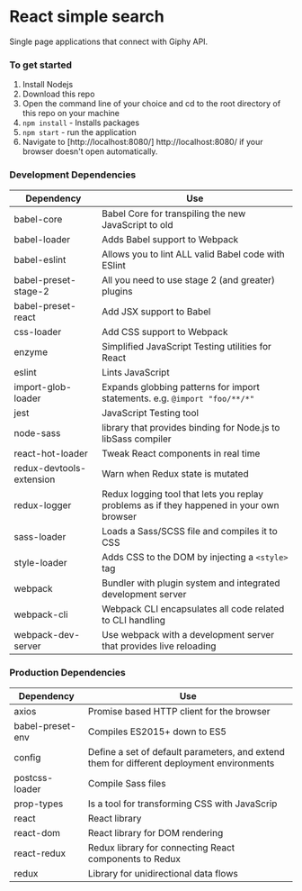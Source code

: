 # React simple search
Single page applications that connect with Giphy API.

### To get started
1. Install Nodejs
2. Download this repo
3. Open the command line of your choice and cd to the root directory of this repo on your machine
4. `npm install` - Installs packages
5. `npm start` - run the application
6. Navigate to [http://localhost:8080/] http://localhost:8080/ if your browser doesn't open automatically.

### Development Dependencies
| **Dependency** | **Use** |
|----------|-------|
|babel-core|Babel Core for transpiling the new JavaScript to old |
|babel-loader|Adds Babel support to Webpack |
|babel-eslint|Allows you to lint ALL valid Babel code with ESlint |
|babel-preset-stage-2|All you need to use stage 2 (and greater) plugins|
|babel-preset-react|Add JSX support to Babel |
|css-loader|Add CSS support to Webpack|
|enzyme|Simplified JavaScript Testing utilities for React|
|eslint|Lints JavaScript|
|import-glob-loader|Expands globbing patterns for import statements. e.g. `@import "foo/**/*"`|
|jest|JavaScript Testing tool|
|node-sass|library that provides binding for Node.js to libSass compiler|
|react-hot-loader|Tweak React components in real time |
|redux-devtools-extension|Warn when Redux state is mutated|
|redux-logger|Redux logging tool that lets you replay problems as if they happened in your own browser|
|sass-loader|Loads a Sass/SCSS file and compiles it to CSS|
|style-loader|Adds CSS to the DOM by injecting a `<style>` tag|
|webpack|Bundler with plugin system and integrated development server |
|webpack-cli|Webpack CLI encapsulates all code related to CLI handling |
|webpack-dev-server|Use webpack with a development server that provides live reloading|

### Production Dependencies
| **Dependency** | **Use** |
|----------|-------|
|axios|Promise based HTTP client for the browser|
|babel-preset-env|Compiles ES2015+ down to ES5 |
|config|Define a set of default parameters, and extend them for different deployment environments |
|postcss-loader|Compile Sass files|
|prop-types|Is a tool for transforming CSS with JavaScrip|
|react|React library|
|react-dom|React library for DOM rendering |
|react-redux|Redux library for connecting React components to Redux |
|redux|Library for unidirectional data flows |